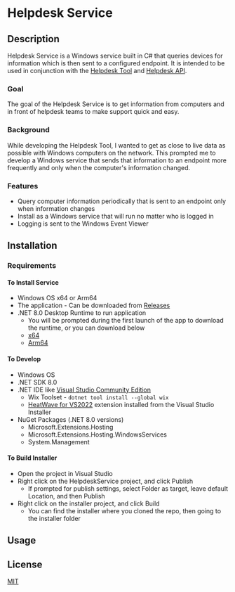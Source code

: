 # Helpdesk Service

## Description

Helpdesk Service is a Windows service built in C# that queries devices for information which is then sent to a configured endpoint. It is intended to be used in conjunction with the [Helpdesk Tool](https://github.com/hdlane/helpdesk-tool) and [Helpdesk API](https://github.com/hdlane/helpdesk-api).

### Goal

The goal of the Helpdesk Service is to get information from computers and in front of helpdesk teams to make support quick and easy.

### Background

While developing the Helpdesk Tool, I wanted to get as close to live data as possible with Windows computers on the network. This prompted me to develop a Windows service that sends that information to an endpoint more frequently and only when the computer's information changed.

### Features

* Query computer information periodically that is sent to an endpoint only when information changes
* Install as a Windows service that will run no matter who is logged in
* Logging is sent to the Windows Event Viewer

## Installation

### Requirements

#### To Install Service

* Windows OS x64 or Arm64
* The application - Can be downloaded from [Releases](https://github.com/hdlane/helpdesk-service/releases)
* .NET 8.0 Desktop Runtime to run application
    * You will be prompted during the first launch of the app to download the runtime, or you can download below
    * [x64](https://dotnet.microsoft.com/en-us/download/dotnet/thank-you/runtime-desktop-8.0.8-windows-x64-installer?cid=getdotnetcore)
    * [Arm64](https://dotnet.microsoft.com/en-us/download/dotnet/thank-you/runtime-desktop-8.0.8-windows-arm64-installer?cid=getdotnetcore)

#### To Develop

* Windows OS
* .NET SDK 8.0
* .NET IDE like [Visual Studio Community Edition](https://visualstudio.microsoft.com/vs/community/)
    * Wix Toolset - `dotnet tool install --global wix`
    * [HeatWave for VS2022](https://marketplace.visualstudio.com/items?itemName=FireGiant.FireGiantHeatWaveDev17) extension installed from the Visual Studio Installer
* NuGet Packages (.NET 8.0 versions)
    * Microsoft.Extensions.Hosting
    * Microsoft.Extensions.Hosting.WindowsServices
    * System.Management

#### To Build Installer

* Open the project in Visual Studio
* Right click on the HelpdeskService project, and click Publish
    * If prompted for publish settings, select Folder as target, leave default Location, and then Publish
* Right click on the installer project, and click Build
    * You can find the installer where you cloned the repo, then going to the installer folder

## Usage

## License

[MIT](https://choosealicense.com/licenses/mit/)
